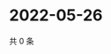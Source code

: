 # 2022-05-26

共 0 条

<!-- BEGIN WEIBO -->
<!-- 最后更新时间 Thu May 26 2022 02:20:38 GMT+0800 (China Standard Time) -->

<!-- END WEIBO -->

